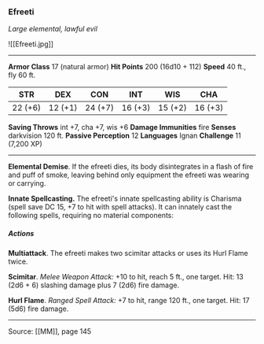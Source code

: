 ### Efreeti
_Large elemental, lawful evil_

![[Efreeti.jpg]]




---

**Armor Class** 17 (natural armor)
**Hit Points** 200 (16d10 + 112)
**Speed** 40 ft., fly 60 ft.

| STR     | DEX     | CON     | INT     | WIS     | CHA     |
|---------|---------|---------|---------|---------|---------|
| 22 (+6) | 12 (+1) | 24 (+7) | 16 (+3) | 15 (+2) | 16 (+3) |

**Saving Throws** int +7, cha +7, wis +6
**Damage Immunities** fire
**Senses** darkvision 120 ft.
**Passive Perception** 12
**Languages** Ignan
**Challenge** 11 (7,200 XP)

---

**Elemental Demise**. If the efreeti dies, its body disintegrates in a flash of fire and puff of smoke, leaving behind only equipment the efreeti was wearing or carrying.

**Innate Spellcasting.** The efreeti's innate spellcasting ability is Charisma (spell save DC 15, +7 to hit with spell attacks). It can innately cast the following spells, requiring no material components:

##### Actions
**Multiattack**. The efreeti makes two scimitar attacks or uses its Hurl Flame twice.

**Scimitar**. _Melee Weapon Attack:_ +10 to hit, reach 5 ft., one target. Hit: 13 (2d6 + 6) slashing damage plus 7 (2d6) fire damage.

**Hurl Flame**. _Ranged Spell Attack:_ +7 to hit, range 120 ft., one target. Hit: 17 (5d6) fire damage.


---

Source: [[MM]], page 145